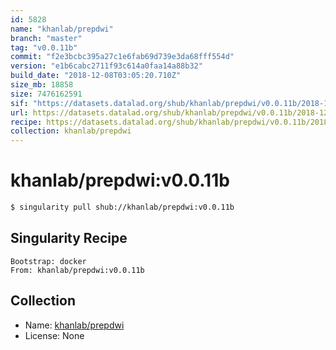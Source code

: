 ```yaml
---
id: 5828
name: "khanlab/prepdwi"
branch: "master"
tag: "v0.0.11b"
commit: "f2e3bcbc395a27c1e6fab69d739e3da68fff554d"
version: "e1b6cabc2711f93c614a0faa14a88b32"
build_date: "2018-12-08T03:05:20.710Z"
size_mb: 18858
size: 7476162591
sif: "https://datasets.datalad.org/shub/khanlab/prepdwi/v0.0.11b/2018-12-08-f2e3bcbc-e1b6cabc/e1b6cabc2711f93c614a0faa14a88b32.simg"
url: https://datasets.datalad.org/shub/khanlab/prepdwi/v0.0.11b/2018-12-08-f2e3bcbc-e1b6cabc/
recipe: https://datasets.datalad.org/shub/khanlab/prepdwi/v0.0.11b/2018-12-08-f2e3bcbc-e1b6cabc/Singularity
collection: khanlab/prepdwi
---
```


# khanlab/prepdwi:v0.0.11b

```bash
$ singularity pull shub://khanlab/prepdwi:v0.0.11b
```

## Singularity Recipe

```singularity
Bootstrap: docker
From: khanlab/prepdwi:v0.0.11b
```

## Collection

 - Name: [khanlab/prepdwi](https://github.com/khanlab/prepdwi)
 - License: None

